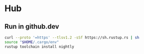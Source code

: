 # Hub

## Run in github.dev

```sh
curl --proto '=https' --tlsv1.2 -sSf https://sh.rustup.rs | sh
source "$HOME/.cargo/env"
rustup toolchain install nightly
```
